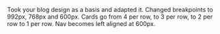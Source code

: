 Took your blog design as a basis and adapted it. Changed breakpoints to 992px, 768px and 600px. Cards go from 4 per row, to 3 per row, to 2 per row to 1 per row. Nav becomes left aligned at 600px.

